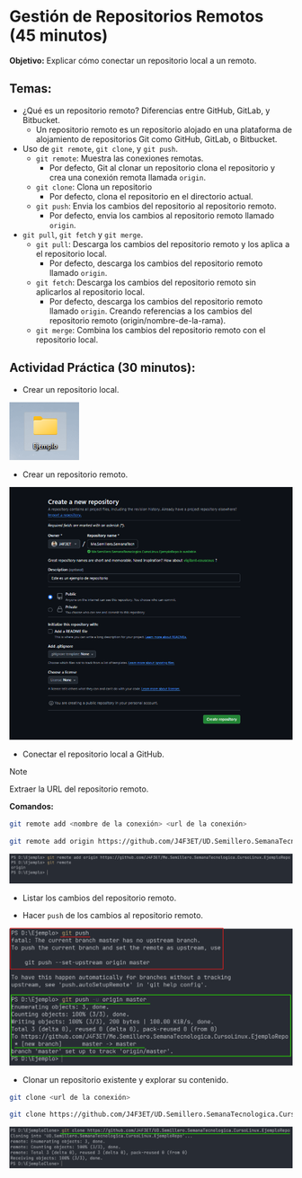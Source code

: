 # Gestión de Repositorios Remotos (45 minutos)
**Objetivo:** Explicar cómo conectar un repositorio local a un remoto.

## Temas:
- ¿Qué es un repositorio remoto? Diferencias entre GitHub, GitLab, y Bitbucket.
  - Un repositorio remoto es un repositorio alojado en una plataforma de alojamiento de repositorios Git como GitHub, GitLab, o Bitbucket.
- Uso de `git remote`, `git clone`, y `git push`.
  - `git remote`: Muestra las conexiones remotas.
    - Por defecto, Git al clonar un repositorio clona el repositorio y crea una conexión remota llamada `origin`.
  - `git clone`: Clona un repositorio
    - Por defecto, clona el repositorio en el directorio actual.
  - `git push`: Envia los cambios del repositorio al repositorio remoto.
    - Por defecto, envia los cambios al repositorio remoto llamado `origin`.
- `git pull`, `git fetch` y `git merge`.
  - `git pull`: Descarga los cambios del repositorio remoto y los aplica a el repositorio local.
    - Por defecto, descarga los cambios del repositorio remoto llamado `origin`.
  - `git fetch`: Descarga los cambios del repositorio remoto sin aplicarlos al repositorio local.
    - Por defecto, descarga los cambios del repositorio remoto llamado `origin`. Creando referencias a los cambios del repositorio remoto (origin/nombre-de-la-rama).
  - `git merge`: Combina los cambios del repositorio remoto con el repositorio local.
## Actividad Práctica (30 minutos):
- Crear un repositorio local.

![Imagen de ejemplo](../img/1.crear_repositorio.png)

- Crear un repositorio remoto.

![Imagen de ejemplo](../img/1.unir_repositorio.png)

- Conectar el repositorio local a GitHub.
>[!NOTE]
> Extraer la URL del repositorio remoto.

**Comandos:**
```bash
git remote add <nombre de la conexión> <url de la conexión>
```
```bash
git remote add origin https://github.com/J4F3ET/UD.Semillero.SemanaTecnologica.CursoLinux.EjemploRepo
```
![Imagen de ejemplo](../img/2.unir_repositorio.png)

- Listar los cambios del repositorio remoto.

- Hacer `push` de los cambios al repositorio remoto.

![Imagen de ejemplo](../img/3.unir_repositorio.png)

- Clonar un repositorio existente y explorar su contenido.

```bash
git clone <url de la conexión>
```
```bash
git clone https://github.com/J4F3ET/UD.Semillero.SemanaTecnologica.CursoLinux.EjemploRepo
```

![Imagen de ejemplo](../img/4.unir_repositorio.png)

